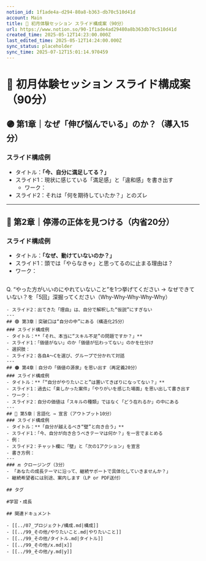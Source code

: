 ```yaml
---
notion_id: 1f1ade4a-d294-80a8-b363-db70c510d41d
account: Main
title: 🎯 初月体験セッション スライド構成案（90分）
url: https://www.notion.so/90-1f1ade4ad29480a8b363db70c510d41d
created_time: 2025-05-12T14:23:00.000Z
last_edited_time: 2025-05-12T14:24:00.000Z
sync_status: placeholder
sync_time: 2025-07-12T15:01:14.970459
---
```

# 🎯 初月体験セッション スライド構成案（90分）

## 🟣 第1章｜なぜ「伸び悩んでいる」のか？（導入15分）
### スライド構成例
- タイトル：**「今、自分に満足してる？」**
- スライド1：現状に感じている「満足感」と「違和感」を書き出す
  - ワーク：
- スライド2：それは「何を期待していたか？」とのズレ
---
## 🔵 第2章｜停滞の正体を見つける（内省20分）
### スライド構成例
- タイトル：**「なぜ、動けていないのか？」**
- スライド1：頭では「やらなきゃ」と思ってるのに止まる理由は？
- ワーク：
  ```plain text
Q. “やった方がいいのにやれていないこと”を1つ挙げてください
→ なぜできていない？を「5回」深掘ってください（Why-Why-Why-Why-Why）
  ```
- スライド2：出てきた「理由」は、自分で解釈した“仮説”にすぎない
---
## 🟢 第3章｜突破口は“自分の中”にある（構造化25分）
### スライド構成例
- タイトル：**「それ、本当に“スキル不足”の問題ですか？」**
- スライド1：「価値がない」のか「価値が伝わってない」のかを仕分け
  - 選択肢：
- スライド2：各自A〜Cを選び、グループで分かれて対話
---
## 🟠 第4章｜自分の「価値の源泉」を思い出す（再定義20分）
### スライド構成例
- タイトル：**「“自分がやりたいこと”は置いてきぼりになってない？」**
- スライド1：過去に「楽しかった案件」「やりがいを感じた場面」を思い出して書き出す
  - ワーク：
- スライド2：自分の価値は「スキルの種類」ではなく「どう在れるか」の中にある
---
## 🔴 第5章｜言語化 → 宣言（アウトプット10分）
### スライド構成例
- タイトル：**「自分が越えるべき“壁”と向き合う」**
- スライド1：「今、自分が向き合うべきテーマは何か？」を一言でまとめる
  - 例：
- スライド2：チャット欄に「壁」と「次の1アクション」を宣言
  - 書き方例：
---
### 🔚 クロージング（3分）
- 「あなたの成長テーマに沿って、継続サポートで具体化していきませんか？」
- 継続希望者には別途、案内します（LP or PDF送付）

## タグ

#学習・成長 

## 関連ドキュメント

- [[../07_プロジェクト/構成.md|構成]]
- [[../99_その他/やりたいこと.md|やりたいこと]]
- [[../99_その他/タイトル.md|タイトル]]
- [[../99_その他/x.md|x]]
- [[../99_その他/y.md|y]]
